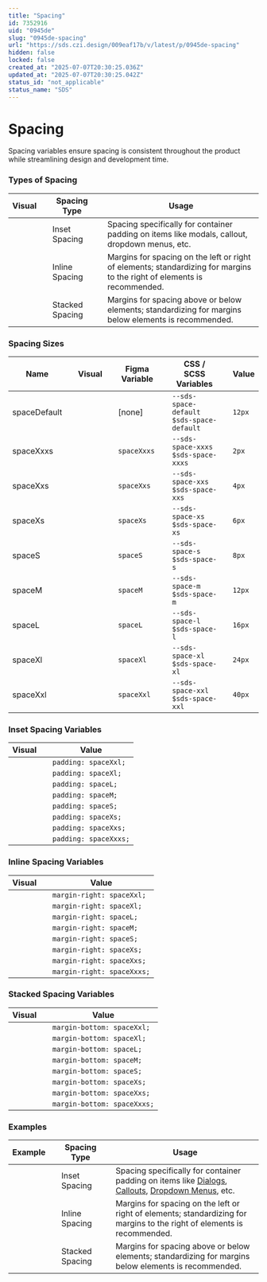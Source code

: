 ```yaml
---
title: "Spacing"
id: 7352916
uid: "0945de"
slug: "0945de-spacing"
url: "https://sds.czi.design/009eaf17b/v/latest/p/0945de-spacing"
hidden: false
locked: false
created_at: "2025-07-07T20:30:25.036Z"
updated_at: "2025-07-07T20:30:25.042Z"
status_id: "not_applicable"
status_name: "SDS"
---
```


# Spacing

Spacing variables ensure spacing is consistent throughout the product while streamlining design and development time.

### Types of Spacing

| **Visual** |   | **Spacing Type** |   | **Usage** |
| --- | --- | --- | --- | --- |
|  |   | Inset Spacing |   | Spacing specifically for container padding on items like modals, callout, dropdown menus, etc. |
|  |   | Inline Spacing |   | Margins for spacing on the left or right of elements; standardizing for margins to the right of elements is recommended. |
|  |   | Stacked Spacing |   | Margins for spacing above or below elements; standardizing for margins below elements is recommended. |

### Spacing Sizes

| **Name** |   | **Visual** |   | **Figma Variable** |   | **CSS / SCSS Variables** |   | **Value** |
| --- | --- | --- | --- | --- | --- | --- | --- | --- |
| spaceDefault |   |  |   | [none] |   | `--sds-space-default` `$sds-space-default` |   | `12px` |
| spaceXxxs |   |   |   | `spaceXxxs` |   | `--sds-space-xxxs` `$sds-space-xxxs` |   | `2px` |
| spaceXxs |   |  |   | `spaceXxs` |   | `--sds-space-xxs` `$sds-space-xxs` |   | `4px` |
| spaceXs |   |  |   | `spaceXs` |   | `--sds-space-xs` `$sds-space-xs` |   | `6px` |
| spaceS |   |  |   | `spaceS` |   | `--sds-space-s` `$sds-space-s` |   | `8px` |
| spaceM |   |  |   | `spaceM` |   | `--sds-space-m` `$sds-space-m` |   | `12px` |
| spaceL |   |  |   | `spaceL` |   | `--sds-space-l` `$sds-space-l` |   | `16px` |
| spaceXl |   |  |   | `spaceXl` |   | `--sds-space-xl` `$sds-space-xl` |   | `24px` |
| spaceXxl |   |  |   | `spaceXxl` |   | `--sds-space-xxl` `$sds-space-xxl` |   | `40px` |

### Inset Spacing Variables

| **Visual** |   | **Value** |
| --- | --- | --- |
|  |   |  `padding: spaceXxl;`  |
|  |   | `padding: spaceXl;` |
|  |   | `padding: spaceL;` |
|  |   | `padding: spaceM;` |
|  |   | `padding: spaceS;` |
|  |   | `padding: spaceXs;` |
|  |   | `padding: spaceXxs;` |
|  |   | `padding: spaceXxxs;` |

### Inline Spacing Variables

| **Visual** |   | **Value** |
| --- | --- | --- |
|  |   |  `margin-right: spaceXxl;` |
|  |   | `margin-right: spaceXl;` |
|  |   | `margin-right: spaceL;` |
|  |   | `margin-right: spaceM;` |
|  |   | `margin-right: spaceS;` |
|  |   | `margin-right: spaceXs;` |
|  |   | `margin-right: spaceXxs;` |
|  |   | `margin-right: spaceXxxs;` |

### Stacked Spacing Variables

| **Visual** |   | **Value** |
| --- | --- | --- |
|  |   |  `margin-bottom: spaceXxl;`  |
|  |   | `margin-bottom: spaceXl;` |
|  |   | `margin-bottom: spaceL;` |
|  |   | `margin-bottom: spaceM;` |
|  |   | `margin-bottom: spaceS;` |
|  |   | `margin-bottom: spaceXs;` |
|  |   | `margin-bottom: spaceXxs;` |
|  |   | `margin-bottom: spaceXxxs;` |

### Examples

| **Example** |   | **Spacing Type** |   | **Usage** |
| --- | --- | --- | --- | --- |
|  |   | Inset Spacing |   | Spacing specifically for container padding on items like [Dialogs](https://sds.czi.design/009eaf17b/p/707b97), [Callouts](https://sds.czi.design/009eaf17b/p/72e266), [Dropdown Menus](https://sds.czi.design/009eaf17b/p/42bdf2), etc. |
|  |   | Inline Spacing |   | Margins for spacing on the left or right of elements; standardizing for margins to the right of elements is recommended. |
|  |   | Stacked Spacing |   | Margins for spacing above or below elements; standardizing for margins below elements is recommended. |

